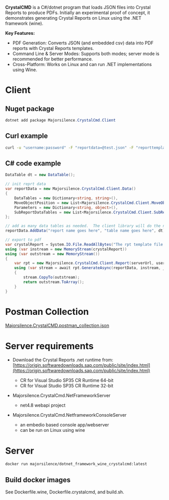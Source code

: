 
**CrystalCMD** is a C#/dotnet program that loads JSON files into Crystal Reports to produce PDFs. Initially an experimental proof of concept, it demonstrates generating Crystal Reports on Linux using the .NET framework (wine).

**Key Features:**

- PDF Generation: Converts JSON (and embedded csv) data into PDF reports with Crystal Reports templates.
- Command Line & Server Modes: Supports both modes; server mode is recommended for better performance.
- Cross-Platform: Works on Linux and can run .NET implementations using Wine.

# Client

## Nuget package
```powershell
dotnet add package Majorsilence.CrystalCmd.Client
```

## Curl example

```bash
curl -u "username:password" -F "reportdata=@test.json" -F "reporttemplate=@the_dataset_report.rpt" http://127.0.0.1:4321/export --output testout.pdf
```

## C# code example
```cs
DataTable dt = new DataTable();

// init reprt data
var reportData = new Majorsilence.CrystalCmd.Client.Data()
{
    DataTables = new Dictionary<string, string>(),
    MoveObjectPosition = new List<Majorsilence.CrystalCmd.Client.MoveObjects>(),
    Parameters = new Dictionary<string, object>(),
    SubReportDataTables = new List<Majorsilence.CrystalCmd.Client.SubReports>()
};

// add as many data tables as needed.  The client library will do the necessary conversions to json/csv.
reportData.AddData("report name goes here", "table name goes here", dt);

// export to pdf
var crystalReport = System.IO.File.ReadAllBytes("The rpt template file path goes here");
using (var instream = new MemoryStream(crystalReport))
using (var outstream = new MemoryStream())
{
    var rpt = new Majorsilence.CrystalCmd.Client.Report(serverUrl, username: "The server username goes here", password: "The server password goes here");
    using (var stream = await rpt.GenerateAsync(reportData, instream, _httpClient))
    {
        stream.CopyTo(outstream);
        return outstream.ToArray();
    }
}
```

# Postman Collection

[Majorsilence.CrystalCMD.postman_collection.json](https://github.com/majorsilence/CrystalCmd/blob/main/Majorsilence.CrystalCMD.postman_collection.json)

# Server requirements
- Download the Crystal Reports .net runtime from: [https://origin.softwaredownloads.sap.com/public/site/index.html](https://origin.softwaredownloads.sap.com/public/site/index.html)
  - CR for Visual Studio SP35 CR Runtime 64-bit
  - CR for Visual Studio SP35 CR Runtime 32-bit

- Majorsilence.CrystalCmd.NetFrameworkServer
  - net4.8 webapi project
- Majorsilence.CrystalCmd.NetframeworkConsoleServer
  - an embedio based console app/webserver
  - can be run on Linux using wine

# Server

```bash
docker run majorsilence/dotnet_framework_wine_crystalcmd:latest
```

## Build docker images

See Dockerfile.wine, Dockerfile.crystalcmd, and build.sh.


